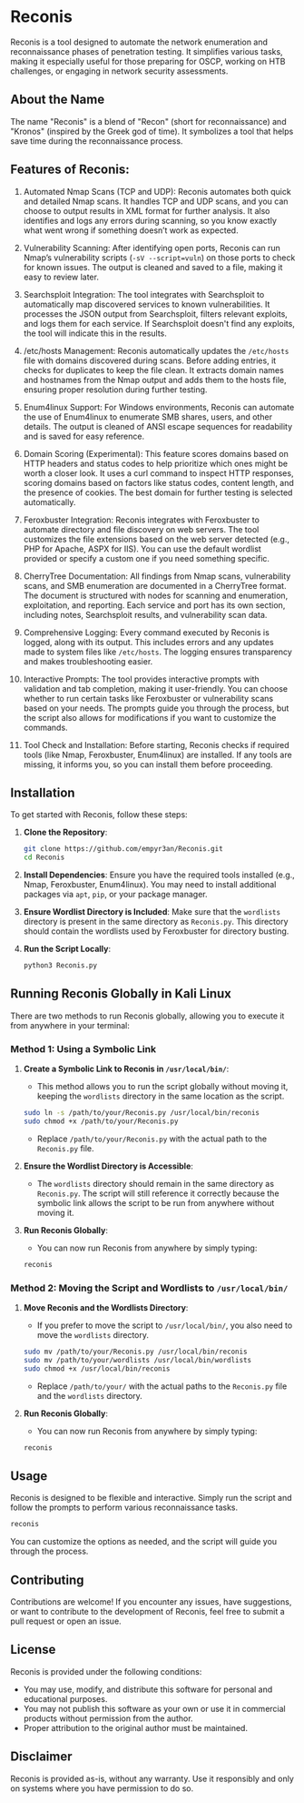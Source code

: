 
# Reconis

Reconis is a tool designed to automate the network enumeration and reconnaissance phases of penetration testing. It simplifies various tasks, making it especially useful for those preparing for OSCP, working on HTB challenges, or engaging in network security assessments.

## About the Name
The name "Reconis" is a blend of "Recon" (short for reconnaissance) and "Kronos" (inspired by the Greek god of time). It symbolizes a tool that helps save time during the reconnaissance process.

## Features of Reconis:
1. Automated Nmap Scans (TCP and UDP):
   Reconis automates both quick and detailed Nmap scans. It handles TCP and UDP scans, and you can choose to output results in XML format for further analysis. It also identifies and logs any errors during scanning, so you know exactly what went wrong if something doesn’t work as expected.
   
2. Vulnerability Scanning:
   After identifying open ports, Reconis can run Nmap’s vulnerability scripts (`-sV --script=vuln`) on those ports to check for known issues. The output is cleaned and saved to a file, making it easy to review later.
   
3. Searchsploit Integration:
   The tool integrates with Searchsploit to automatically map discovered services to known vulnerabilities. It processes the JSON output from Searchsploit, filters relevant exploits, and logs them for each service. If Searchsploit doesn't find any exploits, the tool will indicate this in the results.
   
4. /etc/hosts Management:
   Reconis automatically updates the `/etc/hosts` file with domains discovered during scans. Before adding entries, it checks for duplicates to keep the file clean. It extracts domain names and hostnames from the Nmap output and adds them to the hosts file, ensuring proper resolution during further testing.
   
5. Enum4linux Support:
   For Windows environments, Reconis can automate the use of Enum4linux to enumerate SMB shares, users, and other details. The output is cleaned of ANSI escape sequences for readability and is saved for easy reference.
   
6. Domain Scoring (Experimental):
   This feature scores domains based on HTTP headers and status codes to help prioritize which ones might be worth a closer look. It uses a curl command to inspect HTTP responses, scoring domains based on factors like status codes, content length, and the presence of cookies. The best domain for further testing is selected automatically.
   
7. Feroxbuster Integration:
   Reconis integrates with Feroxbuster to automate directory and file discovery on web servers. The tool customizes the file extensions based on the web server detected (e.g., PHP for Apache, ASPX for IIS). You can use the default wordlist provided or specify a custom one if you need something specific.
   
8. CherryTree Documentation:
   All findings from Nmap scans, vulnerability scans, and SMB enumeration are documented in a CherryTree format. The document is structured with nodes for scanning and enumeration, exploitation, and reporting. Each service and port has its own section, including notes, Searchsploit results, and vulnerability scan data.
   
9. Comprehensive Logging:
   Every command executed by Reconis is logged, along with its output. This includes errors and any updates made to system files like `/etc/hosts`. The logging ensures transparency and makes troubleshooting easier.
   
10. Interactive Prompts:
    The tool provides interactive prompts with validation and tab completion, making it user-friendly. You can choose whether to run certain tasks like Feroxbuster or vulnerability scans based on your needs. The prompts guide you through the process, but the script also allows for modifications if you want to customize the commands.

11. Tool Check and Installation:
    Before starting, Reconis checks if required tools (like Nmap, Feroxbuster, Enum4linux) are installed. If any tools are missing, it informs you, so you can install them before proceeding.

## Installation

To get started with Reconis, follow these steps:

1. **Clone the Repository**:
    ```bash
    git clone https://github.com/empyr3an/Reconis.git
    cd Reconis
    ```

2. **Install Dependencies**:
    Ensure you have the required tools installed (e.g., Nmap, Feroxbuster, Enum4linux). You may need to install additional packages via `apt`, `pip`, or your package manager.

3. **Ensure Wordlist Directory is Included**:
    Make sure that the `wordlists` directory is present in the same directory as `Reconis.py`. This directory should contain the wordlists used by Feroxbuster for directory busting.

4. **Run the Script Locally**:
    ```bash
    python3 Reconis.py
    ```

## Running Reconis Globally in Kali Linux

There are two methods to run Reconis globally, allowing you to execute it from anywhere in your terminal:

### Method 1: Using a Symbolic Link

1. **Create a Symbolic Link to Reconis in `/usr/local/bin/`**:
    - This method allows you to run the script globally without moving it, keeping the `wordlists` directory in the same location as the script.
    ```bash
    sudo ln -s /path/to/your/Reconis.py /usr/local/bin/reconis
    sudo chmod +x /path/to/your/Reconis.py
    ```
    - Replace `/path/to/your/Reconis.py` with the actual path to the `Reconis.py` file.

2. **Ensure the Wordlist Directory is Accessible**:
    - The `wordlists` directory should remain in the same directory as `Reconis.py`. The script will still reference it correctly because the symbolic link allows the script to be run from anywhere without moving it.

3. **Run Reconis Globally**:
    - You can now run Reconis from anywhere by simply typing:
    ```bash
    reconis
    ```

### Method 2: Moving the Script and Wordlists to `/usr/local/bin/`

1. **Move Reconis and the Wordlists Directory**:
    - If you prefer to move the script to `/usr/local/bin/`, you also need to move the `wordlists` directory.
    ```bash
    sudo mv /path/to/your/Reconis.py /usr/local/bin/reconis
    sudo mv /path/to/your/wordlists /usr/local/bin/wordlists
    sudo chmod +x /usr/local/bin/reconis
    ```
    - Replace `/path/to/your/` with the actual paths to the `Reconis.py` file and the `wordlists` directory.

2. **Run Reconis Globally**:
    - You can now run Reconis from anywhere by simply typing:
    ```bash
    reconis
    ```

## Usage

Reconis is designed to be flexible and interactive. Simply run the script and follow the prompts to perform various reconnaissance tasks.

```bash
reconis
```

You can customize the options as needed, and the script will guide you through the process.

## Contributing

Contributions are welcome! If you encounter any issues, have suggestions, or want to contribute to the development of Reconis, feel free to submit a pull request or open an issue.

## License

Reconis is provided under the following conditions:

- You may use, modify, and distribute this software for personal and educational purposes.
- You may not publish this software as your own or use it in commercial products without permission from the author.
- Proper attribution to the original author must be maintained.

## Disclaimer

Reconis is provided as-is, without any warranty. Use it responsibly and only on systems where you have permission to do so.



